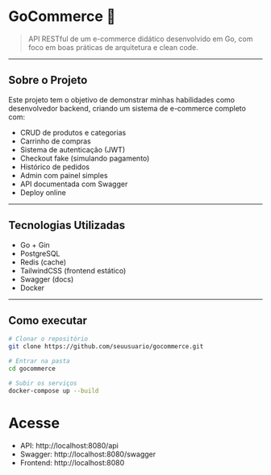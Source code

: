 # GoCommerce 🛒

> API RESTful de um e-commerce didático desenvolvido em Go, com foco em boas práticas de arquitetura e clean code.

---

## Sobre o Projeto

Este projeto tem o objetivo de demonstrar minhas habilidades como desenvolvedor backend, criando um sistema de e-commerce completo com:

- CRUD de produtos e categorias
- Carrinho de compras
- Sistema de autenticação (JWT)
- Checkout fake (simulando pagamento)
- Histórico de pedidos
- Admin com painel simples
- API documentada com Swagger
- Deploy online

---

## Tecnologias Utilizadas

- Go + Gin
- PostgreSQL
- Redis (cache)
- TailwindCSS (frontend estático)
- Swagger (docs)
- Docker

---

## Como executar

```bash
# Clonar o repositório
git clone https://github.com/seuusuario/gocommerce.git

# Entrar na pasta
cd gocommerce

# Subir os serviços
docker-compose up --build
```

# Acesse
- API: http://localhost:8080/api
- Swagger: http://localhost:8080/swagger
- Frontend: http://localhost:8080
